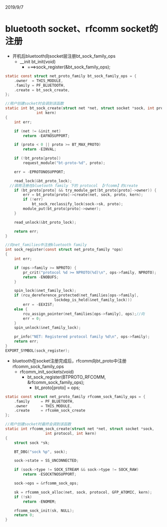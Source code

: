 2019/9/7
# bluetooth socket、rfcomm socket的注册
- 开机后bluetooth向socket层注册bt_sock_family_ops
  - __init bt_init(void)
    - ===>sock_register(&bt_sock_family_ops);


```c
static const struct net_proto_family bt_sock_family_ops = {
	.owner	= THIS_MODULE,
	.family	= PF_BLUETOOTH,
	.create	= bt_sock_create,
};

//用户创建socket时会调到该函数
static int bt_sock_create(struct net *net, struct socket *sock, int proto,
			  int kern)
{
	int err;

	if (net != &init_net)
		return -EAFNOSUPPORT;

	if (proto < 0 || proto >= BT_MAX_PROTO)
		return -EINVAL;

	if (!bt_proto[proto])
		request_module("bt-proto-%d", proto);

	err = -EPROTONOSUPPORT;

	read_lock(&bt_proto_lock);
  //调用注册在bluetooth family 下的 protocol 【rfcomm】的create
	if (bt_proto[proto] && try_module_get(bt_proto[proto]->owner)) {
		err = bt_proto[proto]->create(net, sock, proto, kern);
		if (!err)
			bt_sock_reclassify_lock(sock->sk, proto);
		module_put(bt_proto[proto]->owner);
	}

	read_unlock(&bt_proto_lock);

	return err;
}

//向net_families中注册bluetooth family
int sock_register(const struct net_proto_family *ops)
{
	int err;

	if (ops->family >= NPROTO) {
		pr_crit("protocol %d >= NPROTO(%d)\n", ops->family, NPROTO);
		return -ENOBUFS;
	}

	spin_lock(&net_family_lock);
	if (rcu_dereference_protected(net_families[ops->family],
				      lockdep_is_held(&net_family_lock)))
		err = -EEXIST;
	else {
		rcu_assign_pointer(net_families[ops->family], ops);//向
		err = 0;
	}
	spin_unlock(&net_family_lock);

	pr_info("NET: Registered protocol family %d\n", ops->family);
	return err;
}
EXPORT_SYMBOL(sock_register);


```



 
- bluetooth在socket注册完成后，rfcomm向bt_proto中注册rfcomm_sock_family_ops
  - rfcomm_init_sockets(void)
    - bt_sock_register(BTPROTO_RFCOMM, &rfcomm_sock_family_ops); 
      - bt_proto[proto] = ops;



```c
static const struct net_proto_family rfcomm_sock_family_ops = {
	.family		= PF_BLUETOOTH,
	.owner		= THIS_MODULE,
	.create		= rfcomm_sock_create
};

//用户创建socket时最终会调到该函数
static int rfcomm_sock_create(struct net *net, struct socket *sock,
			      int protocol, int kern)
{
	struct sock *sk;

	BT_DBG("sock %p", sock);

	sock->state = SS_UNCONNECTED;

	if (sock->type != SOCK_STREAM && sock->type != SOCK_RAW)
		return -ESOCKTNOSUPPORT;

	sock->ops = &rfcomm_sock_ops;

	sk = rfcomm_sock_alloc(net, sock, protocol, GFP_ATOMIC, kern);
	if (!sk)
		return -ENOMEM;

	rfcomm_sock_init(sk, NULL);
	return 0;
}
```

